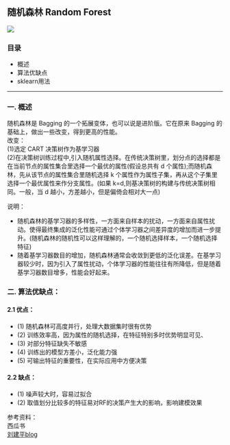 ## 随机森林 Random Forest
![](https://gimg2.baidu.com/image_search/src=http%3A%2F%2Fimage1.bubuko.com%2Finfo%2F202006%2F20200618220515453491.jpg&refer=http%3A%2F%2Fimage1.bubuko.com&app=2002&size=f9999,10000&q=a80&n=0&g=0n&fmt=jpeg?sec=1618987049&t=2aae50e8f30d2a067cffbd6b43cbfcd0)

### 目录
- 概述
- 算法优缺点
- sklearn用法

----------------
### 一. 概述
随机森林是 Bagging 的一个拓展变体，也可以说是进阶版。它在原来 Bagging 的基础上，做出一些改变，得到更高的性能。  
改变：  
(1)选定 CART 决策树作为基学习器    
(2)在决策树训练过程中,引入随机属性选择。在传统决策树里，划分点的选择都是在当前节点的属性集合里选择一个最优的属性(假设总共有 d 个属性);而随机森林，先从该节点的属性集合里随机选择 k 个属性作为属性子集，再从这个子集里选择一个最优属性来作分支属性。(如果 k=d,则基决策树的构建与传统决策树相同。一般，当 d 越小，方差越小，但是偏倚会相对大一点)         

说明：  
- 随机森林的基学习器的多样性，一方面来自样本的扰动，一方面来自属性扰动。使得最终集成的泛化性能可通过个体学习器之间差异度的增加而进一步提升。(随机森林的随机性可以这样理解的，一个随机选择样本，一个随机选择特征)  
- 随着基学习器数目的增加，随机森林通常会收敛到更低的泛化误差。在基学习器较少时，因为引入了属性扰动，个体学习器的性能往往有所降低，但是随着基学习器数目增多，性能会好起来。  

### 二. 算法优缺点：  
#### 2.1 优点：  
- (1) 随机森林可高度并行，处理大数据集时很有优势
- (2) 训练效率高，因为属性的随机选择，在特征特别多时优势明显可见、
- (3) 对部分特征缺失不敏感
- (4) 训练出的模型方差小，泛化能力强
- (5) 可输出特征的重要性，在实际应用中方便决策

#### 2.2 缺点：  
- (1) 噪声较大时，容易过拟合
- (2) 取值划分比较多的特征易对RF的决策产生大的影响，影响建模效果  


参考资料：  
西瓜书    
[刘建平blog](https://www.cnblogs.com/pinard/p/6156009.html)   
